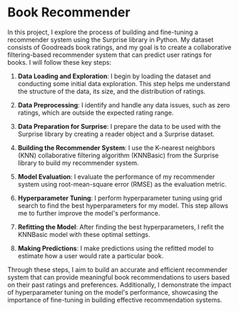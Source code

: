 # Book Recommender
In this project, I explore the process of building and fine-tuning a recommender system using the Surprise library in Python. My dataset consists of Goodreads book ratings, and my goal is to create a collaborative filtering-based recommender system that can predict user ratings for books. I will follow these key steps:

1. **Data Loading and Exploration**: I begin by loading the dataset and conducting some initial data exploration. This step helps me understand the structure of the data, its size, and the distribution of ratings.

2. **Data Preprocessing**: I identify and handle any data issues, such as zero ratings, which are outside the expected rating range.

3. **Data Preparation for Surprise**: I prepare the data to be used with the Surprise library by creating a reader object and a Surprise dataset.

4. **Building the Recommender System**: I use the K-nearest neighbors (KNN) collaborative filtering algorithm (KNNBasic) from the Surprise library to build my recommender system.

5. **Model Evaluation**: I evaluate the performance of my recommender system using root-mean-square error (RMSE) as the evaluation metric.

6. **Hyperparameter Tuning**: I perform hyperparameter tuning using grid search to find the best hyperparameters for my model. This step allows me to further improve the model's performance.

7. **Refitting the Model**: After finding the best hyperparameters, I refit the KNNBasic model with these optimal settings.

8. **Making Predictions**: I make predictions using the refitted model to estimate how a user would rate a particular book.

Through these steps, I aim to build an accurate and efficient recommender system that can provide meaningful book recommendations to users based on their past ratings and preferences. Additionally, I demonstrate the impact of hyperparameter tuning on the model's performance, showcasing the importance of fine-tuning in building effective recommendation systems.
